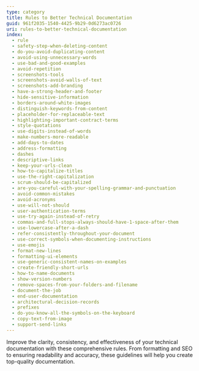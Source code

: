 ```yaml
---
type: category
title: Rules to Better Technical Documentation
guid: 961f2035-1540-4425-9b29-0d6273ac0726
uri: rules-to-better-technical-documentation
index:
  - rule
  - safety-step-when-deleting-content
  - do-you-avoid-duplicating-content
  - avoid-using-unnecessary-words
  - use-bad-and-good-examples
  - avoid-repetition
  - screenshots-tools
  - screenshots-avoid-walls-of-text
  - screenshots-add-branding
  - have-a-strong-header-and-footer
  - hide-sensitive-information
  - borders-around-white-images
  - distinguish-keywords-from-content
  - placeholder-for-replaceable-text
  - highlighting-important-contract-terms
  - style-quotations
  - use-digits-instead-of-words
  - make-numbers-more-readable
  - add-days-to-dates
  - address-formatting
  - dashes
  - descriptive-links
  - keep-your-urls-clean
  - how-to-capitalize-titles
  - use-the-right-capitalization
  - scrum-should-be-capitalized
  - are-you-careful-with-your-spelling-grammar-and-punctuation
  - avoid-common-mistakes
  - avoid-acronyms
  - use-will-not-should
  - user-authentication-terms
  - use-try-again-instead-of-retry
  - commas-and-full-stops-always-should-have-1-space-after-them
  - use-lowercase-after-a-dash
  - refer-consistently-throughout-your-document
  - use-correct-symbols-when-documenting-instructions
  - use-emojis
  - format-new-lines
  - formatting-ui-elements
  - use-generic-consistent-names-on-examples
  - create-friendly-short-urls
  - how-to-name-documents
  - show-version-numbers
  - remove-spaces-from-your-folders-and-filename
  - document-the-job
  - end-user-documentation
  - architectural-decision-records
  - prefixes
  - do-you-know-all-the-symbols-on-the-keyboard
  - copy-text-from-image
  - support-send-links
---
```

Improve the clarity, consistency, and effectiveness of your technical documentation with these comprehensive rules. From formatting and SEO to ensuring readability and accuracy, these guidelines will help you create top-quality documentation.